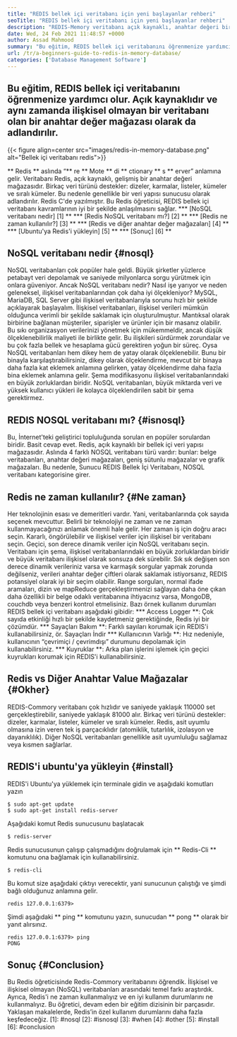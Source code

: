 ```yaml
---
title: "REDIS bellek içi veritabanı için yeni başlayanlar rehberi" 
seoTitle: "REDIS bellek içi veritabanı için yeni başlayanlar rehberi" 
description: "REDIS-Memory veritabanı açık kaynaklı, anahtar değeri bir mağazadır. Buna NoSQL veritabanı da denir. Bu Redis öğreticisi, Redis'in temel kavramları hakkında size rehberlik eder." 
date: Wed, 24 Feb 2021 11:48:57 +0000
author: Assad Mahmood
summary: "Bu eğitim, REDIS bellek içi veritabanını öğrenmenize yardımcı olur. Açık kaynaklıdır ve aynı zamanda ilişkisel olmayan bir veritabanı olan bir anahtar değer mağazası olarak da adlandırılır." 
url: /tr/a-beginners-guide-to-redis-in-memory-database/
categories: ['Database Management Software']
---
```


## Bu eğitim, REDIS bellek içi veritabanını öğrenmenize yardımcı olur. Açık kaynaklıdır ve aynı zamanda ilişkisel olmayan bir veritabanı olan bir anahtar değer mağazası olarak da adlandırılır.

{{< figure align=center src="images/redis-in-memory-database.png" alt="Bellek içi veritabanı redis">}}

** Redis ** aslında “** re ** Mote ** di ** ctionary ** s ** erver” anlamına gelir. Veritabanı Redis, açık kaynaklı, gelişmiş bir anahtar değeri mağazasıdır. Birkaç veri türünü destekler: dizeler, karmalar, listeler, kümeler ve sıralı kümeler. Bu nedenle genellikle bir veri yapısı sunucusu olarak adlandırılır. Redis C'de yazılmıştır. Bu Redis öğreticisi, REDIS bellek içi veritabanı kavramlarının iyi bir şekilde anlaşılmasını sağlar.
  *** [NoSQL veritabanı nedir] [1] **
  *** [Redis NoSQL veritabanı mı?] [2] **
  *** [Redis ne zaman kullanılır?] [3] **
  *** [Redis ve diğer anahtar değer mağazaları] [4] **
  *** [Ubuntu'ya Redis'i yükleyin] [5] **
  *** [Sonuç] [6] **

## NoSQL veritabanı nedir {#nosql}
NoSQL veritabanları çok popüler hale geldi. Büyük şirketler yüzlerce petabayt veri depolamak ve saniyede milyonlarca sorgu yürütmek için onlara güveniyor. Ancak NoSQL veritabanı nedir? Nasıl işe yarıyor ve neden geleneksel, ilişkisel veritabanlarından çok daha iyi ölçekleniyor? MySQL, MariaDB, SQL Server gibi ilişkisel veritabanlarıyla sorunu hızlı bir şekilde açıklayarak başlayalım.
İlişkisel veritabanları, ilişkisel verileri mümkün olduğunca verimli bir şekilde saklamak için oluşturulmuştur. Mantıksal olarak birbirine bağlanan müşteriler, siparişler ve ürünler için bir masanız olabilir. Bu sıkı organizasyon verilerinizi yönetmek için mükemmeldir, ancak düşük ölçeklenebilirlik maliyeti ile birlikte gelir. Bu ilişkileri sürdürmek zorundalar ve bu çok fazla bellek ve hesaplama gücü gerektiren yoğun bir süreç.
Oysa NoSQL veritabanları hem dikey hem de yatay olarak ölçeklenebilir. Bunu bir binayla karşılaştırabilirsiniz, dikey olarak ölçeklendirme, mevcut bir binaya daha fazla kat eklemek anlamına gelirken, yatay ölçeklendirme daha fazla bina eklemek anlamına gelir. Şema modifikasyonu ilişkisel veritabanlarındaki en büyük zorluklardan biridir. NoSQL veritabanları, büyük miktarda veri ve yüksek kullanıcı yükleri ile kolayca ölçeklendirilen sabit bir şema gerektirmez.

## REDIS NOSQL veritabanı mı? {#isnosql}
Bu, İnternet'teki geliştirici topluluğunda sorulan en popüler sorulardan biridir. Basit cevap evet. Redis, açık kaynaklı bir bellek içi veri yapısı mağazasıdır.
Aslında 4 farklı NOSQL veritabanı türü vardır: bunlar: belge veritabanları, anahtar değeri mağazaları, geniş sütunlu mağazalar ve grafik mağazaları. Bu nedenle, Sunucu REDIS Bellek İçi Veritabanı, NOSQL veritabanı kategorisine girer.

## Redis ne zaman kullanılır? {#Ne zaman}
Her teknolojinin esası ve demeritleri vardır. Yani, veritabanlarında çok sayıda seçenek mevcuttur. Belirli bir teknolojiyi ne zaman ve ne zaman kullanmayacağınızı anlamak önemli hale gelir. Her zaman iş için doğru aracı seçin.
Kararlı, öngörülebilir ve ilişkisel veriler için ilişkisel bir veritabanı seçin. Geçici, son derece dinamik veriler için NoSQL veritabanı seçin. Veritabanı için şema, ilişkisel veritabanlarındaki en büyük zorluklardan biridir ve büyük veritabanı ilişkisel olarak sonsuza dek sürebilir.
Sık sık değişen son derece dinamik verileriniz varsa ve karmaşık sorgular yapmak zorunda değilseniz, verileri anahtar değer çiftleri olarak saklamak istiyorsanız, REDIS potansiyel olarak iyi bir seçim olabilir. Range sorguları, normal ifade aramaları, dizin ve mapReduce gerçekleştirmenizi sağlayan daha öne çıkan daha özellikli bir belge odaklı veritabanına ihtiyacınız varsa, MongoDB, couchdb veya benzeri kontrol etmelisiniz.
Bazı örnek kullanım durumları REDIS bellek içi veritabanı aşağıdaki gibidir:
  *** Access Logger **: Çok sayıda etkinliği hızlı bir şekilde kaydetmeniz gerektiğinde, Redis iyi bir çözümdür.
  *** Sayaçları Bakım **: Farklı sayıları korumak için REDIS'i kullanabilirsiniz, ör. Sayaçları İndir
  *** Kullanıcının Varlığı **: Hız nedeniyle, kullanıcının “çevrimiçi / çevrimdışı” durumunu depolamak için kullanabilirsiniz.
  *** Kuyruklar **: Arka plan işlerini işlemek için geçici kuyrukları korumak için REDIS'i kullanabilirsiniz.

## Redis vs Diğer Anahtar Value Mağazalar {#Okher}
REDIS-Commory veritabanı çok hızlıdır ve saniyede yaklaşık 110000 set gerçekleştirebilir, saniyede yaklaşık 81000 alır. Birkaç veri türünü destekler: dizeler, karmalar, listeler, kümeler ve sıralı kümeler. Redis, asit uyumlu olmasına izin veren tek iş parçacıklıdır (atomiklik, tutarlılık, izolasyon ve dayanıklılık). Diğer NoSQL veritabanları genellikle asit uyumluluğu sağlamaz veya kısmen sağlarlar.

## REDIS'i ubuntu'ya yükleyin {#install}
REDIS'i Ubuntu'ya yüklemek için terminale gidin ve aşağıdaki komutları yazın
```
$ sudo apt-get update 
$ sudo apt-get install redis-server
```
Aşağıdaki komut Redis sunucusunu başlatacak
```
$ redis-server
```
Redis sunucusunun çalışıp çalışmadığını doğrulamak için ** Redis-Cli ** komutunu ona bağlamak için kullanabilirsiniz.
```
$ redis-cli 
```
Bu komut size aşağıdaki çıktıyı verecektir, yani sunucunun çalıştığı ve şimdi bağlı olduğunuz anlamına gelir.
```
redis 127.0.0.1:6379>
```
Şimdi aşağıdaki ** ping ** komutunu yazın, sunucudan ** pong ** olarak bir yanıt alırsınız.
```
redis 127.0.0.1:6379> ping
PONG
```

## Sonuç {#Conclusion}
Bu Redis öğreticisinde Redis-Commory veritabanını öğrendik. İlişkisel ve ilişkisel olmayan (NoSQL) veritabanları arasındaki temel farkı araştırdık. Ayrıca, Redis'i ne zaman kullanmalıyız ve en iyi kullanım durumlarını ne kullanmalıyız. Bu öğretici, devam eden bir eğitim dizisinin bir parçasıdır. Yaklaşan makalelerde, Redis’in özel kullanım durumlarını daha fazla keşfedeceğiz.
[1]: #nosql
[2]: #isnosql
[3]: #when
[4]: #other
[5]: #install
[6]: #conclusion
